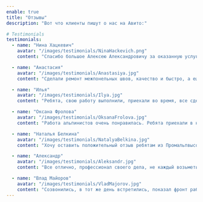 ```yaml
---
enable: true
title: "Отзывы"
description: "Вот что клиенты пишут о нас на Авито:"

# Testimonials
testimonials:
  - name: "Нина Хацкевич"
    avatar: "/images/testimonials/NinaHackevich.png"
    content: "Спасибо большое Алексею Александровичу за оказанную услугу: заделка швов в панельном доме. Всё было сделано четко по времени, как и договаривались. Сделано всё аккуратно. Меня всё устроило. Буду рекомендовать всем, особенно соседям своего подъезда, потому что всех нас объединяет эта проблема. Спасибо Вам большое, Алексей Александрович за Ваш труд."

  - name: "Анастасия"
    avatar: "/images/testimonials/Anastasiya.jpg"
    content: "Сделали ремонт межпонельных швов, качество и быстро, а ещё антенну установили. Советую!"

  - name: "Илья"
    avatar: "/images/testimonials/Ilya.jpg"
    content: "Ребята, свою работу выполнили, приехали во время, все сделали на высшем уровне, спасибо им за утепление, самое главное не дорого )"

  - name: "Оксана Фролова"
    avatar: "/images/testimonials/OksanaFrolova.jpg"
    content: "Работа альпинистов очень понравилась. Ребята приехали в назначенное время, работали четко и слаженно. Всё сделали качественно. Отзывчивые, честные ребята. Большое спасибо за Вашу работу."

  - name: "Наталья Белкина"
    avatar: "/images/testimonials/NatalyaBelkina.jpg"
    content: "Хочу оставить положительный отзыв ребятам из Промальпвысоты, за хорошую и качественную работу. Договорились сразу, на следующий же день работа была сделана, мы с мужем довольны и рекомендуем эту компанию."

  - name: "Александр"
    avatar: "/images/testimonials/Aleksandr.jpg"
    content: "Все отлично, профессионал своего дела, не каждый возьметься выполнить поставленую задачу. Рекомендую!"

  - name: "Влад Майоров"
    avatar: "/images/testimonials/VladMajorov.jpg"
    content: "Созвонились, в тот же день встретились, показал фронт работы. Договорились о примерной дате. Сделали все быстро и качественно, рекомендую."
---
```

